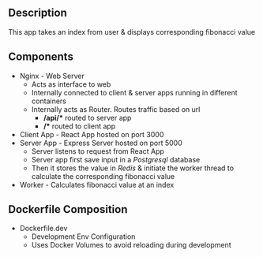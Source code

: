 ## Description

This app takes an index from user & displays corresponding fibonacci value

## Components

-   Nginx - Web Server
    -   Acts as interface to web
    -   Internally connected to client & server apps running in different containers
    -   Internally acts as Router. Routes traffic based on url
        -   **/api/\*** routed to server app
        -   **/\*** routed to client app
-   Client App - React App hosted on port 3000
-   Server App - Express Server hosted on port 5000
    -   Server listens to request from React App
    -   Server app first save input in a _Postgresql_ database
    -   Then it stores the value in _Redis_ & initiate the worker thread to calculate the corresponding fibonacci value
-   Worker - Calculates fibonacci value at an index

## Dockerfile Composition

-   Dockerfile.dev
    -   Development Env Configuration
    -   Uses Docker Volumes to avoid reloading during development
